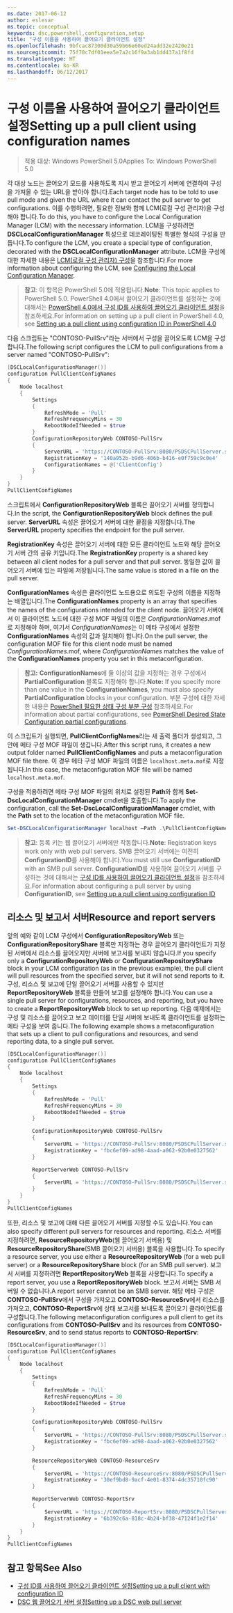 ```yaml
---
ms.date: 2017-06-12
author: eslesar
ms.topic: conceptual
keywords: dsc,powershell,configuration,setup
title: "구성 이름을 사용하여 끌어오기 클라이언트 설정"
ms.openlocfilehash: 9bfcac87300d30a59b66e60ed24add32e2420e21
ms.sourcegitcommit: 75f70c7df01eea5e7a2c16f9a3ab1dd437a1f8fd
ms.translationtype: HT
ms.contentlocale: ko-KR
ms.lasthandoff: 06/12/2017
---
```

# <a name="setting-up-a-pull-client-using-configuration-names"></a><span data-ttu-id="26bef-103">구성 이름을 사용하여 끌어오기 클라이언트 설정</span><span class="sxs-lookup"><span data-stu-id="26bef-103">Setting up a pull client using configuration names</span></span>

> <span data-ttu-id="26bef-104">적용 대상: Windows PowerShell 5.0</span><span class="sxs-lookup"><span data-stu-id="26bef-104">Applies To: Windows PowerShell 5.0</span></span>

<span data-ttu-id="26bef-105">각 대상 노드는 끌어오기 모드를 사용하도록 지시 받고 끌어오기 서버에 연결하여 구성을 가져올 수 있는 URL을 받아야 합니다.</span><span class="sxs-lookup"><span data-stu-id="26bef-105">Each target node has to be told to use pull mode and given the URL where it can contact the pull server to get configurations.</span></span>
<span data-ttu-id="26bef-106">이를 수행하려면, 필요한 정보와 함께 LCM(로컬 구성 관리자)을 구성해야 합니다.</span><span class="sxs-lookup"><span data-stu-id="26bef-106">To do this, you have to configure the Local Configuration Manager (LCM) with the necessary information.</span></span>
<span data-ttu-id="26bef-107">LCM을 구성하려면 **DSCLocalConfigurationManager** 특성으로 데코레이팅된 특별한 형식의 구성을 만듭니다.</span><span class="sxs-lookup"><span data-stu-id="26bef-107">To configure the LCM, you create a special type of configuration, decorated with the **DSCLocalConfigurationManager** attribute.</span></span>
<span data-ttu-id="26bef-108">LCM을 구성에 대한 자세한 내용은 [LCM(로컬 구성 관리자) 구성](metaConfig.md)을 참조합니다.</span><span class="sxs-lookup"><span data-stu-id="26bef-108">For more information about configuring the LCM, see [Configuring the Local Configuration Manager](metaConfig.md).</span></span>

> <span data-ttu-id="26bef-109">**참고**: 이 항목은 PowerShell 5.0에 적용됩니다.</span><span class="sxs-lookup"><span data-stu-id="26bef-109">**Note**: This topic applies to PowerShell 5.0.</span></span>
<span data-ttu-id="26bef-110">PowerShell 4.0에서 끌어오기 클라이언트를 설정하는 것에 대해서는 [PowerShell 4.0에서 구성 ID를 사용하여 끌어오기 클라이언트 설정](pullClientConfigID4.md)을 참조하세요.</span><span class="sxs-lookup"><span data-stu-id="26bef-110">For information on setting up a pull client in PowerShell 4.0, see [Setting up a pull client using configuration ID in PowerShell 4.0](pullClientConfigID4.md)</span></span>

<span data-ttu-id="26bef-111">다음 스크립트는 "CONTOSO-PullSrv"라는 서버에서 구성을 끌어오도록 LCM을 구성합니다.</span><span class="sxs-lookup"><span data-stu-id="26bef-111">The following script configures the LCM to pull configurations from a server named "CONTOSO-PullSrv":</span></span>

```powershell
[DSCLocalConfigurationManager()]
configuration PullClientConfigNames
{
    Node localhost
    {
        Settings
        {
            RefreshMode = 'Pull'
            RefreshFrequencyMins = 30
            RebootNodeIfNeeded = $true
        }
        ConfigurationRepositoryWeb CONTOSO-PullSrv
        {
            ServerURL = 'https://CONTOSO-PullSrv:8080/PSDSCPullServer.svc'
            RegistrationKey = '140a952b-b9d6-406b-b416-e0f759c9c0e4'
            ConfigurationNames = @('ClientConfig')
        }
    }
}
PullClientConfigNames
```

<span data-ttu-id="26bef-112">스크립트에서 **ConfigurationRepositoryWeb** 블록은 끌어오기 서버를 정의합니다.</span><span class="sxs-lookup"><span data-stu-id="26bef-112">In the script, the **ConfigurationRepositoryWeb** block defines the pull server.</span></span>
<span data-ttu-id="26bef-113">**ServerURL** 속성은 끌어오기 서버에 대한 끝점을 지정합니다.</span><span class="sxs-lookup"><span data-stu-id="26bef-113">The **ServerURL** property specifies the endpoint for the pull server.</span></span>

<span data-ttu-id="26bef-114">**RegistrationKey** 속성은 끌어오기 서버에 대한 모든 클라이언트 노드와 해당 끌어오기 서버 간의 공유 키입니다.</span><span class="sxs-lookup"><span data-stu-id="26bef-114">The **RegistrationKey** property is a shared key between all client nodes for a pull server and that pull server.</span></span>
<span data-ttu-id="26bef-115">동일한 값이 끌어오기 서버에 있는 파일에 저장됩니다.</span><span class="sxs-lookup"><span data-stu-id="26bef-115">The same value is stored in a file on the pull server.</span></span>

<span data-ttu-id="26bef-116">**ConfigurationNames** 속성은 클라이언트 노드용으로 의도된 구성의 이름을 지정하는 배열입니다.</span><span class="sxs-lookup"><span data-stu-id="26bef-116">The **ConfigurationNames** property is an array that specifies the names of the configurations intended for the client node.</span></span>
<span data-ttu-id="26bef-117">끌어오기 서버에서 이 클라이언트 노드에 대한 구성 MOF 파일의 이름은 *ConfigurationNames*.mof로 지정해야 하며, 여기서 *ConfigurationNames*는 이 메타 구성에서 설정한 **ConfigurationNames** 속성의 값과 일치해야 합니다.</span><span class="sxs-lookup"><span data-stu-id="26bef-117">On the pull server, the configuration MOF file for this client node must be named *ConfigurationNames*.mof, where *ConfigurationNames* matches the value of the **ConfigurationNames** property you set in this metaconfiguration.</span></span>

><span data-ttu-id="26bef-118">**참고:** **ConfigurationNames**에 둘 이상의 값을 지정하는 경우 구성에서 **PartialConfiguration** 블록도 지정해야 합니다.</span><span class="sxs-lookup"><span data-stu-id="26bef-118">**Note:** If you specify more than one value in the **ConfigurationNames**, you must also specify **PartialConfiguration** blocks in your configuration.</span></span>
<span data-ttu-id="26bef-119">부분 구성에 대한 자세한 내용은 [PowerShell 필요한 상태 구성 부분 구성](partialConfigs.md) 참조하세요.</span><span class="sxs-lookup"><span data-stu-id="26bef-119">For information about partial configurations, see [PowerShell Desired State Configuration partial configurations](partialConfigs.md).</span></span>

<span data-ttu-id="26bef-120">이 스크립트가 실행되면, **PullClientConfigNames**라는 새 출력 폴더가 생성되고, 그 안에 메타 구성 MOF 파일이 생깁니다.</span><span class="sxs-lookup"><span data-stu-id="26bef-120">After this script runs, it creates a new output folder named **PullClientConfigNames** and puts a metaconfiguration MOF file there.</span></span>
<span data-ttu-id="26bef-121">이 경우 메타 구성 MOF 파일의 이름은 `localhost.meta.mof`로 지정됩니다.</span><span class="sxs-lookup"><span data-stu-id="26bef-121">In this case, the metaconfiguration MOF file will be named `localhost.meta.mof`.</span></span>

<span data-ttu-id="26bef-122">구성을 적용하려면 메타 구성 MOF 파일의 위치로 설정된 **Path**와 함께 **Set-DscLocalConfigurationManager** cmdlet을 호출합니다.</span><span class="sxs-lookup"><span data-stu-id="26bef-122">To apply the configuration, call the **Set-DscLocalConfigurationManager** cmdlet, with the **Path** set to the location of the metaconfiguration MOF file.</span></span>

```powershell
Set-DSCLocalConfigurationManager localhost –Path .\PullClientConfigNames –Verbose.
```

> <span data-ttu-id="26bef-123">**참고**: 등록 키는 웹 끌어오기 서버에만 작동합니다.</span><span class="sxs-lookup"><span data-stu-id="26bef-123">**Note**: Registration keys work only with web pull servers.</span></span>
<span data-ttu-id="26bef-124">SMB 끌어오기 서버에는 여전히 **ConfigurationID**를 사용해야 합니다.</span><span class="sxs-lookup"><span data-stu-id="26bef-124">You must still use **ConfigurationID** with an SMB pull server.</span></span>
<span data-ttu-id="26bef-125">**ConfigurationID**를 사용하여 끌어오기 서버를 구성하는 것에 대해서는 [구성 ID를 사용하여 끌어오기 클라이언트 설정](PullClientConfigNames.md)을 참조하세요.</span><span class="sxs-lookup"><span data-stu-id="26bef-125">For information about configuring a pull server by using **ConfigurationID**, see [Setting up a pull client using configuration ID](PullClientConfigNames.md)</span></span>

## <a name="resource-and-report-servers"></a><span data-ttu-id="26bef-126">리소스 및 보고서 서버</span><span class="sxs-lookup"><span data-stu-id="26bef-126">Resource and report servers</span></span>

<span data-ttu-id="26bef-127">앞의 예와 같이 LCM 구성에서 **ConfigurationRepositoryWeb** 또는 **ConfigurationRepositoryShare** 블록만 지정하는 경우 끌어오기 클라이언트가 지정된 서버에서 리소스를 끌어오지만 서버에 보고서를 보내지 않습니다.</span><span class="sxs-lookup"><span data-stu-id="26bef-127">If you specify only a **ConfigurationRepositoryWeb** or **ConfigurationRepositoryShare** block in your LCM configuration (as in the previous example), the pull client will pull resources from the specified server, but it will not send reports to it.</span></span>
<span data-ttu-id="26bef-128">구성, 리소스 및 보고에 단일 끌어오기 서버를 사용할 수 있지만 **ReportRepositoryWeb** 블록을 만들어 보고를 설정해야 합니다.</span><span class="sxs-lookup"><span data-stu-id="26bef-128">You can use a single pull server for configurations, resources, and reporting, but you have to create a **ReportRepositoryWeb** block to set up reporting.</span></span>
<span data-ttu-id="26bef-129">다음 예제에서는 구성 및 리소스를 끌어오고 보고 데이터를 단일 서버에 보내도록 클라이언트를 설정하는 메타 구성을 보여 줍니다.</span><span class="sxs-lookup"><span data-stu-id="26bef-129">The following example shows a metaconfiguration that sets up a client to pull configurations and resources, and send reporting data, to a single pull server.</span></span>

```powershell
[DSCLocalConfigurationManager()]
configuration PullClientConfigNames
{
    Node localhost
    {
        Settings
        {
            RefreshMode = 'Pull'
            RefreshFrequencyMins = 30
            RebootNodeIfNeeded = $true
        }

        ConfigurationRepositoryWeb CONTOSO-PullSrv
        {
            ServerURL = 'https://CONTOSO-PullSrv:8080/PSDSCPullServer.svc'
            RegistrationKey = 'fbc6ef09-ad98-4aad-a062-92b0e0327562'
        }

        ReportServerWeb CONTOSO-PullSrv
        {
            ServerURL = 'https://CONTOSO-PullSrv:8080/PSDSCPullServer.svc'
        }
    }
}
PullClientConfigNames
```

<span data-ttu-id="26bef-130">또한, 리소스 및 보고에 대해 다른 끌어오기 서버를 지정할 수도 있습니다.</span><span class="sxs-lookup"><span data-stu-id="26bef-130">You can also specify different pull servers for resources and reporting.</span></span>
<span data-ttu-id="26bef-131">리소스 서버를 지정하려면, **ResourceRepositoryWeb**(웹 끌어오기 서버용) 및 **ResourceRepositoryShare**(SMB 끌어오기 서버용) 블록을 사용합니다.</span><span class="sxs-lookup"><span data-stu-id="26bef-131">To specify a resource server, you use either a **ResourceRepositoryWeb** (for a web pull server) or a **ResourceRepositoryShare** block (for an SMB pull server).</span></span>
<span data-ttu-id="26bef-132">보고서 서버를 지정하려면 **ReportRepositoryWeb** 블록을 사용합니다.</span><span class="sxs-lookup"><span data-stu-id="26bef-132">To specify a report server, you use a **ReportRepositoryWeb** block.</span></span>
<span data-ttu-id="26bef-133">보고서 서버는 SMB 서버일 수 없습니다.</span><span class="sxs-lookup"><span data-stu-id="26bef-133">A report server cannot be an SMB server.</span></span>
<span data-ttu-id="26bef-134">해당 메타 구성은 **CONTOSO-PullSrv**에서 구성을 가져오고 **CONTOSO-ResourceSrv**에서 리소스를 가져오고, **CONTOSO-ReportSrv**에 상태 보고서를 보내도록 끌어오기 클라이언트를 구성합니다.</span><span class="sxs-lookup"><span data-stu-id="26bef-134">The following metaconfiguration configures a pull client to get its configurations from **CONTOSO-PullSrv** and its resources from **CONTOSO-ResourceSrv**, and to send status reports to **CONTOSO-ReportSrv**:</span></span>

```powershell
[DSCLocalConfigurationManager()]
configuration PullClientConfigNames
{
    Node localhost
    {
        Settings
        {
            RefreshMode = 'Pull'
            RefreshFrequencyMins = 30
            RebootNodeIfNeeded = $true
        }

        ConfigurationRepositoryWeb CONTOSO-PullSrv
        {
            ServerURL = 'https://CONTOSO-PullSrv:8080/PSDSCPullServer.svc'
            RegistrationKey = 'fbc6ef09-ad98-4aad-a062-92b0e0327562'
        }

        ResourceRepositoryWeb CONTOSO-ResourceSrv
        {
            ServerURL = 'https://CONTOSO-ResourceSrv:8080/PSDSCPullServer.svc'
            RegistrationKey = '30ef9bd8-9acf-4e01-8374-4dc35710fc90'
        }

        ReportServerWeb CONTOSO-ReportSrv
        {
            ServerURL = 'https://CONTOSO-ReportSrv:8080/PSDSCPullServer.svc'
            RegistrationKey = '6b392c6a-818c-4b24-bf38-47124f1e2f14'
        }
    }
}
PullClientConfigNames
```

## <a name="see-also"></a><span data-ttu-id="26bef-135">참고 항목</span><span class="sxs-lookup"><span data-stu-id="26bef-135">See Also</span></span>

* [<span data-ttu-id="26bef-136">구성 ID를 사용하여 끌어오기 클라이언트 설정</span><span class="sxs-lookup"><span data-stu-id="26bef-136">Setting up a pull client with configuration ID</span></span>](PullClientConfigNames.md)
* [<span data-ttu-id="26bef-137">DSC 웹 끌어오기 서버 설정</span><span class="sxs-lookup"><span data-stu-id="26bef-137">Setting up a DSC web pull server</span></span>](pullServer.md)

